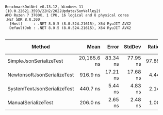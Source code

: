 ```

BenchmarkDotNet v0.13.12, Windows 11 (10.0.22621.3593/22H2/2022Update/SunValley2)
AMD Ryzen 7 3700X, 1 CPU, 16 logical and 8 physical cores
.NET SDK 8.0.300
  [Host]     : .NET 8.0.5 (8.0.524.21615), X64 RyuJIT AVX2
  DefaultJob : .NET 8.0.5 (8.0.524.21615), X64 RyuJIT AVX2


```
| Method                      | Mean        | Error    | StdDev   | Ratio | RatioSD | Gen0   | Allocated | Alloc Ratio |
|---------------------------- |------------:|---------:|---------:|------:|--------:|-------:|----------:|------------:|
| SimpleJsonSerializeTest     | 20,165.6 ns | 83.34 ns | 77.95 ns | 97.89 |    1.26 | 0.5188 |    4457 B |        5.74 |
| NewtonsoftJsonSerializeTest |    916.9 ns | 17.21 ns | 17.68 ns |  4.44 |    0.12 | 0.2260 |    1896 B |        2.44 |
| SystemTextJsonSerializeTest |    440.7 ns |  5.44 ns |  4.83 ns |  2.14 |    0.04 | 0.0648 |     544 B |        0.70 |
| ManualSerializeTest         |    206.0 ns |  2.65 ns |  2.48 ns |  1.00 |    0.00 | 0.0927 |     776 B |        1.00 |
